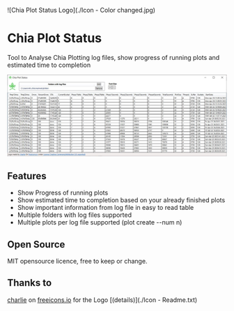 ![Chia Plot Status Logo](./Icon - Color changed.jpg)

# Chia Plot Status

Tool to Analyse Chia Plotting log files, show progress of running plots and estimated time to completion

![Screenshot](./Screenshot.jpg)

## Features

 - Show Progress of running plots
 - Show estimated time to completion based on your already finished plots
 - Show important information from log file in easy to read table
 - Multiple folders with log files supported
 - Multiple plots per log file supported (plot create --num n)

## Open Source

MIT opensource licence, free to keep or change.

## Thanks to

[charlie](https://freeicons.io/profile/740) on [freeicons.io](https://freeicons.io) for the Logo [(details)](./Icon - Readme.txt)
